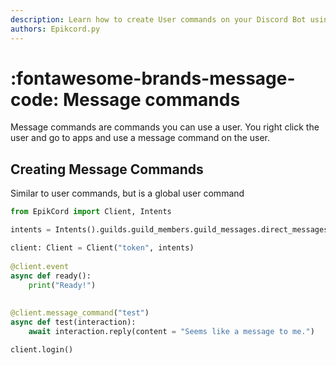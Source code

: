 ```yaml
---
description: Learn how to create User commands on your Discord Bot using the Epikcord.py library!
authors: Epikcord.py 
---
```



# :fontawesome-brands-message-code: Message commands

Message commands are commands you can use a user. You right click the user and go to apps and use a message command on the user.
## Creating Message Commands

Similar to user commands, but is a global user command

```py
from EpikCord import Client, Intents

intents = Intents().guilds.guild_members.guild_messages.direct_messages.message_content

client: Client = Client("token", intents)
  
@client.event
async def ready():
    print("Ready!")
    
    
@client.message_command("test")
async def test(interaction):
    await interaction.reply(content = "Seems like a message to me.")

client.login()
```